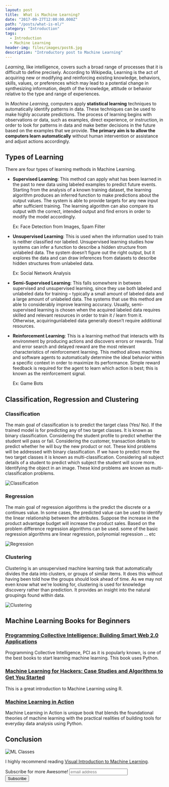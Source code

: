 ```yaml
---
layout: post
title:  What is Machine Learning?
date: "2017-09-27T12:00:00.000Z"
path: "/posts/what-is-ml/"
category: "Introduction"
tags: 
  - Introduction
  - Machine Learning
header-img: files/images/post6.jpg
description: "Introductory post to Machine Learning"
---
```


*Learning*, like intelligence, covers such a broad range of processes that it is difficult to define precisely. According to Wikipedia, Learning is the act of acquiring new or modifying and reinforcing existing knowledge, behaviors, skills, values, or preferences which may lead to a potential change in synthesizing information, depth of the knowledge, attitude or behavior relative to the type and range of experiences.

In *Machine Learning*, computers apply **statistical learning** techniques to automatically identify patterns in data. These techniques can be used to make highly accurate predictions. The process of learning begins with observations or data, such as examples, direct experience, or instruction, in order to look for patterns in data and make better decisions in the future based on the examples that we provide. **The primary aim is to allow the computers learn automatically** without human intervention or assistance and adjust actions accordingly.

## Types of Learning

There are four types of learning methods in Machine Learning.

* **Supervised Learning**: This method can apply what has been learned in the past to new data using labeled examples to predict future events. Starting from the analysis of a known training dataset, the learning algorithm produces an inferred function to make predictions about the output values. The system is able to provide targets for any new input after sufficient training. The learning algorithm can also compare its output with the correct, intended output and find errors in order to modify the model accordingly.

    Ex: Face Detection from Images, Spam Filter

* **Unsupervised Learning**: This is used when the information used to train is neither classified nor labeled. Unsupervised learning studies how systems can infer a function to describe a hidden structure from unlabeled data. The system doesn’t figure out the right output, but it explores the data and can draw inferences from datasets to describe hidden structures from unlabeled data.

    Ex: Social Network Analysis

* **Semi-Supervised Learning**: This falls somewhere in between supervised and unsupervised learning, since they use both labeled and unlabeled data for training – typically a small amount of labeled data and a large amount of unlabeled data. The systems that use this method are able to considerably improve learning accuracy. Usually, semi-supervised learning is chosen when the acquired labeled data requires skilled and relevant resources in order to train it / learn from it. Otherwise, acquiringunlabeled data generally doesn’t require additional resources.

* **Reinforcement Learning**: This is a learning method that interacts with its environment by producing actions and discovers errors or rewards. Trial and error search and delayed reward are the most relevant characteristics of reinforcement learning. This method allows machines and software agents to automatically determine the ideal behavior within a specific context in order to maximize its performance. Simple reward feedback is required for the agent to learn which action is best; this is known as the reinforcement signal.

    Ex: Game Bots

## Classification, Regression and Clustering

### Classification

The main goal of classification is to predict the target class (Yes/ No). If the trained  model is for predicting any of two target classes. It is known as binary classification. Considering the student profile to predict whether the student will pass or fail. Considering the customer, transaction details to predict whether he will buy the new product or not. These kind problems will be addressed with binary classification. If we have to predict more the two target classes it is known as multi-classification. Considering all subject details of a student to  predict which subject the student will score more. Identifying the object in an image. These kind problems are known as multi-classification problems.

![Classification](https://i.imgur.com/MZVSnu3.png)

### Regression

The main goal of regression algorithms is the predict the discrete or a continues value. In some cases, the predicted value can be used to identify the linear relationship between the attributes. Suppose the increase in the product advantage budget will increase the product sales.  Based on the problem difference regression algorithms can be used. some of the basic regression algorithms are linear regression, polynomial regression … etc

![Regression](https://i.imgur.com/KwidGMd.jpg)

### Clustering

Clustering is an unsupervised machine learning task that automatically divides the data into clusters, or groups of similar items. It does this without having been told how the groups should look ahead of time. As we may not even know what we're looking for, clustering is used for knowledge discovery rather than prediction. It provides an insight into the natural groupings found within data.

![Clustering](https://i.imgur.com/0aQdpdk.jpg)

## Machine Learning Books for Beginners

### <a target="_blank" href="http://amzn.to/2ysyqRL">Programming Collective Intelligence: Building Smart Web 2.0 Applications</a><img src="//ir-na.amazon-adsystem.com/e/ir?t=morningdata-20&l=am2&o=1&a=0596529325" width="1" height="1" border="0" alt="" style="border:none !important; margin:0px !important;" />

Programming Collective Intelligence, PCI as it is popularly known, is one of the best books to start learning machine learning. This book uses Python.

### <a target="_blank" href="http://amzn.to/2y8Talt">Machine Learning for Hackers: Case Studies and Algorithms to Get You Started</a><img src="//ir-na.amazon-adsystem.com/e/ir?t=morningdata-20&l=am2&o=1&a=1449303714" width="1" height="1" border="0" alt="" style="border:none !important; margin:0px !important;" />

This is a great introduction to Machine Learning using R.

### <a target="_blank" href="http://amzn.to/2xFfDot">Machine Learning in Action</a><img src="//ir-na.amazon-adsystem.com/e/ir?t=morningdata-20&l=am2&o=1&a=1617290181" width="1" height="1" border="0" alt="" style="border:none !important; margin:0px !important;" />

Machine Learning in Action is unique book that blends the foundational theories of machine learning with the practical realities of building tools for everyday data analysis using Python.

## Conclusion

![ML Classes](https://i.imgur.com/FVcH4F4.jpg)

I highly recommend reading [Visual Introduction to Machine Learning](http://www.r2d3.us/visual-intro-to-machine-learning-part-1/).



<div id="mc_embed_signup">
<form action="//mubaris.us16.list-manage.com/subscribe/post?u=f9e9a4985cce81e89169df2bf&amp;id=3654da5463" method="post" id="mc-embedded-subscribe-form" name="mc-embedded-subscribe-form" class="validate" target="_blank" novalidate>
    <div id="mc_embed_signup_scroll">
	<label for="mce-EMAIL">Subscribe for more Awesome!</label>
	<input type="email" value="" name="EMAIL" class="email" id="mce-EMAIL" placeholder="email address" required>
    <!-- real people should not fill this in and expect good things - do not remove this or risk form bot signups-->
    <div style="position: absolute; left: -5000px;" aria-hidden="true"><input type="text" name="b_f9e9a4985cce81e89169df2bf_3654da5463" tabindex="-1" value=""></div>
    <div class="clear"><input type="submit" value="Subscribe" name="subscribe" id="mc-embedded-subscribe" class="button"></div>
    </div>
</form>
</div>